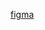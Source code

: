 <a href="https://www.figma.com/file/tLqFfzWkqF43jG4I6dsF8y/Ice-Cream-Bar?node-id=2%3A3" target="_blank">figma</a>

